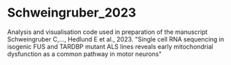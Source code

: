 # Schweingruber_2023
Analysis and visualisation code used in preparation of the manuscript Schweingruber C,..., Hedlund E et al., 2023. "Single cell RNA sequencing in isogenic FUS and TARDBP mutant ALS lines reveals early mitochondrial dysfunction as a common pathway in motor neurons"
